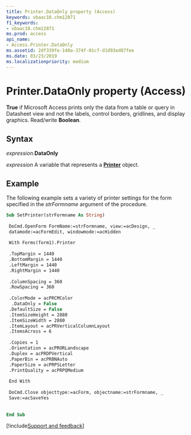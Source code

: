 ```yaml
---
title: Printer.DataOnly property (Access)
keywords: vbaac10.chm12871
f1_keywords:
- vbaac10.chm12871
ms.prod: access
api_name:
- Access.Printer.DataOnly
ms.assetid: 2df339fe-140a-374f-01cf-d1d93ed87fee
ms.date: 03/23/2019
ms.localizationpriority: medium
---
```



# Printer.DataOnly property (Access)

**True** if Microsoft Access prints only the data from a table or query in Datasheet view and not the labels, control borders, gridlines, and display graphics. Read/write **Boolean**.


## Syntax

_expression_.**DataOnly**

_expression_ A variable that represents a **[Printer](Access.Printer.md)** object.


## Example

The following example sets a variety of printer settings for the form specified in the _strFormname_ argument of the procedure.

```vb
Sub SetPrinter(strFormname As String) 
 
 DoCmd.OpenForm FormName:=strFormname, view:=acDesign, _ 
 datamode:=acFormEdit, windowmode:=acHidden 
 
 With Forms(form1).Printer 
 
 .TopMargin = 1440 
 .BottomMargin = 1440 
 .LeftMargin = 1440 
 .RightMargin = 1440 
 
 .ColumnSpacing = 360 
 .RowSpacing = 360 
 
 .ColorMode = acPRCMColor 
  .DataOnly = False 
 .DefaultSize = False 
 .ItemSizeHeight = 2880 
 .ItemSizeWidth = 2880 
 .ItemLayout = acPRVerticalColumnLayout 
 .ItemsAcross = 6 
 
 .Copies = 1 
 .Orientation = acPRORLandscape 
 .Duplex = acPRDPVertical 
 .PaperBin = acPRBNAuto 
 .PaperSize = acPRPSLetter 
 .PrintQuality = acPRPQMedium 
 
 End With 
 
 DoCmd.Close objecttype:=acForm, objectname:=strFormname, _ 
 Save:=acSaveYes 
 
 
End Sub
```




[!include[Support and feedback](~/includes/feedback-boilerplate.md)]